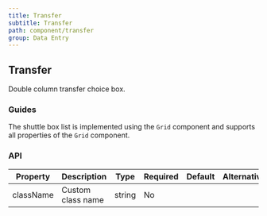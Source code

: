 ```yaml
---
title: Transfer
subtitle: Transfer
path: component/transfer
group: Data Entry
---
```


## Transfer

Double column transfer choice box.

### Guides

The shuttle box list is implemented using the `Grid` component and supports all properties of the `Grid` component.

### API

| Property  | Description       | Type   | Required | Default | Alternative |
| --------- | ----------------- | ------ | -------- | ------- | ----------- |
| className | Custom class name | string | No       |         |             |
